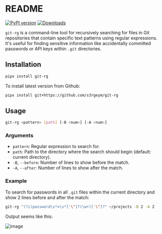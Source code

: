 # README

[![PyPI version](https://img.shields.io/pypi/v/git-rg)](https://pypi.org/project/git-rg/)
[![Downloads](https://img.shields.io/pypi/dm/git-rg)](https://pypi.org/project/git-rg/)

`git-rg` is a command-line tool for recursively searching for files in Git repositories that contain specific text patterns using regular expressions. It's useful for finding sensitive information like accidentally committed passwords or API keys within `.git` directories.

## Installation

```bash
pipx install git-rg
```

To install latest version from Github:

```bash
pipx install git+https://github.com/s3rgeym/git-rg
```

## Usage

```bash
git-rg <pattern> [path] [-B <num>] [-A <num>]
```

### Arguments

- `pattern`: Regular expression to search for.
- `path`: Path to the directory where the search should begin (default: current directory).
- `-B`, `--before`: Number of lines to show before the match.
- `-A`, `--after`: Number of lines to show after the match.

### Example

To search for passwords in all `.git` files within the current directory and show 2 lines before and after the match:

```bash
git-rg "(?i)password\s*=\s*['\"]?(\w+)['\"]?" ~/projects -B 2 -A 2
```

Output seems like this:

![image](https://github.com/user-attachments/assets/284cd05e-d635-4530-8324-1661361c69c5)
